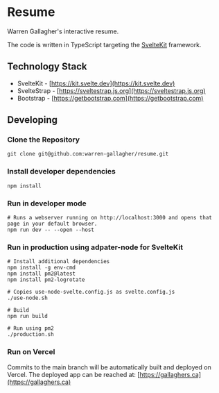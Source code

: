 # Resume 

Warren Gallagher's interactive resume.

The code is written in TypeScript targeting the [SvelteKit](https://kit.svelte.dev) framework.

## Technology Stack

* SvelteKit - [https://kit.svelte.dev](https://kit.svelte.dev)
* SvelteStrap - [https://sveltestrap.js.org](https://sveltestrap.js.org)
* Bootstrap - [https://getbootstrap.com](https://getbootstrap.com)

## Developing

### Clone the Repository
```
git clone git@github.com:warren-gallagher/resume.git
```

### Install developer dependencies
```
npm install
```

### Run in developer mode
```
# Runs a webserver running on http://localhost:3000 and opens that page in your default browser.
npm run dev -- --open --host
```

### Run in production using adpater-node for SvelteKit
```
# Install additional dependencies
npm install -g env-cmd
npm install pm2@latest
npm install pm2-logrotate

# Copies use-node-svelte.config.js as svelte.config.js
./use-node.sh

# Build
npm run build

# Run using pm2
./production.sh
```

### Run on Vercel

Commits to the main branch will be automatically built and deployed on Vercel. The deployed app can be reached at: [https://gallaghers.ca](https://gallaghers.ca)

